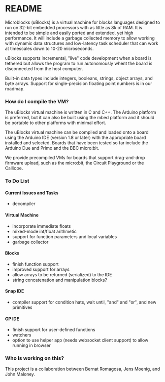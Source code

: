 # README #

Microblocks (uBlocks) is a virtual machine for blocks
languages designed to run on 32-bit embedded processors with
as little as 8k of RAM. It is intended to be simple and
easily ported and extended, yet high performance. It will
include a garbage collected memory to allow working with
dynamic data structures and low-latency task scheduler
that can work at timescales down to 10-20 microseconds.

uBlocks supports incremental, "live" code development when
a board is tethered but allows the program to run autonomously
whent the board is disconnected from the host computer.

Built-in data types include integers, booleans, strings, object
arrays, and byte arrays. Support for single-precision
floating point numbers is in our roadmap.

### How do I compile the VM? ###

The uBlocks virtual machine is written in C and C++.
The Arduino platform is preferred, but it can also
be built using the mbed platform and it should be
portable to other platforms with minimal effort.

The uBlocks virtual machine can be compiled and loaded onto
a board using the Arduino IDE (version 1.8 or later)
with the appropriate board installed and selected.
Boards that have been tested so far include the
Arduino Due and Primo and the BBC micro:bit.

We provide precompiled VMs for boards that support drag-and-drop
firmware upload, such as the micro:bit, the Circuit Playground or
the Calliope.

### To Do List

#### Current Issues and Tasks ####

  * decompiler

#### Virtual Machine ####

  * incorporate immediate floats
  * mixed-mode int/float arithmetic
  * support for function parameters and local variables
  * garbage collector

#### Blocks ####

  * finish function support
  * improved support for arrays
  * allow arrays to be returned (serialized) to the IDE
  * string concatenation and manipulation blocks?

#### Snap IDE ####

  * compiler support for condition hats, wait until, "and" and "or", and new primitives

#### GP IDE ####

  * finish support for user-defined functions
  * watchers
  * option to use helper app (needs websocket client support) to allow running in browser

### Who is working on this? ###

This project is a collaboration between Bernat Romagosa, Jens Moenig,
and John Maloney.
